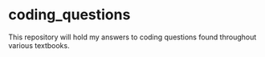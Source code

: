 # coding_questions
This repository will hold my answers to coding questions found throughout various textbooks.
